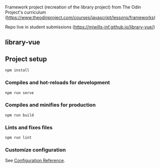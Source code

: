 
Framework project (recreation of the library project) from The Odin Project's curriculum (https://www.theodinproject.com/courses/javascript/lessons/frameworks)

Repo live in student submissions (https://mjwills-inf.github.io/library-vue/)

## library-vue
## Project setup
```
npm install
```
### Compiles and hot-reloads for development
```
npm run serve
```
### Compiles and minifies for production
```
npm run build
```
### Lints and fixes files
```
npm run lint
```
### Customize configuration
See [Configuration Reference](https://cli.vuejs.org/config/).
